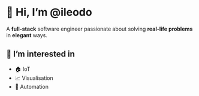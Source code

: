 # 👋 Hi, I’m @ileodo

A **full-stack** software engineer passionate about solving **real-life problems** in **elegant** ways.

## 👀 I’m interested in
- 🏠 IoT
- 📈 Visualisation
- 🤖 Automation
